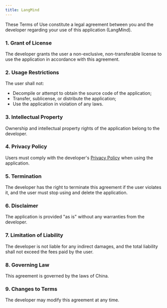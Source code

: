 ```yaml
---
title: LangMind
---
```


These Terms of Use constitute a legal agreement between you and the developer regarding your use of this application (LangMind).

### 1. Grant of License

The developer grants the user a non-exclusive, non-transferable license to use the application in accordance with this agreement.

### 2. Usage Restrictions

The user shall not:

- Decompile or attempt to obtain the source code of the application;
- Transfer, sublicense, or distribute the application;
- Use the application in violation of any laws.

### 3. Intellectual Property

Ownership and intellectual property rights of the application belong to the developer.

### 4. Privacy Policy

Users must comply with the developer's [Privacy Policy](./privacy) when using the application.

### 5. Termination

The developer has the right to terminate this agreement if the user violates it, and the user must stop using and delete the application.

### 6. Disclaimer

The application is provided "as is" without any warranties from the developer.

### 7. Limitation of Liability

The developer is not liable for any indirect damages, and the total liability shall not exceed the fees paid by the user.

### 8. Governing Law

This agreement is governed by the laws of China.

### 9. Changes to Terms

The developer may modify this agreement at any time.